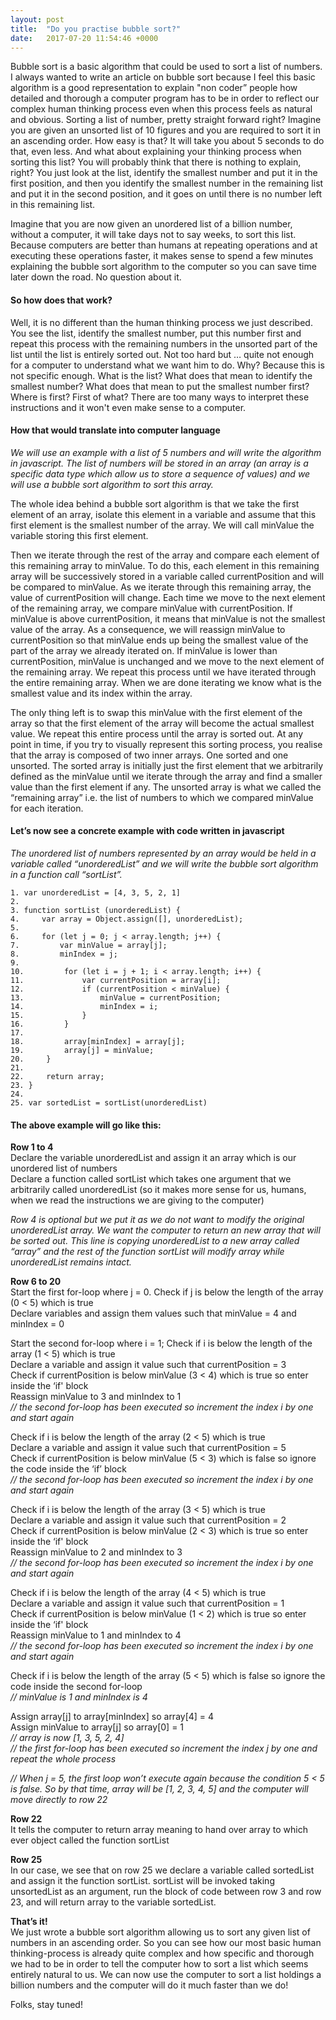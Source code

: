 ```yaml
---
layout: post
title:  "Do you practise bubble sort?"
date:   2017-07-20 11:54:46 +0000
---
```



Bubble sort is a basic algorithm that could be used to sort a list of numbers. I always wanted to write an article on bubble sort because I feel this basic algorithm is a good representation to explain "non coder” people how detailed and thorough a computer program has to be in order to reflect our complex human thinking process even when this process feels as natural and obvious. Sorting a list of number, pretty straight forward right? Imagine you are given an unsorted list of 10 figures and you are required to sort it in an ascending order. How easy is that? It will take you about 5 seconds to do that, even less. And what about explaining your thinking process when sorting this list? You will probably think that there is nothing to explain, right? You just look at the list, identify the smallest number and put it in the first position, and then you identify the smallest number in the remaining list and put it in the second position, and it goes on until there is no number left in this remaining list. 

Imagine that you are now given an unordered list of a billion number, without a computer, it will take days not to say weeks, to sort this list. Because computers are better than humans at repeating operations and at executing these operations faster, it makes sense to spend a few minutes explaining the bubble sort algorithm to the computer so you can save time later down the road. No question about it.

#### So how does that work?

Well, it is no different than the human thinking process we just described. You see the list, identify the smallest number, put this number first and repeat this process with the remaining numbers in the unsorted part of the list until the list is entirely sorted out. Not too hard but … quite not enough for a computer to understand what we want him to do. Why? Because this is not specific enough. What is the list? What does that mean to identify the smallest number? What does that mean to put the smallest number first? Where is first? First of what? There are too many ways to interpret these instructions and it won't even make sense to a computer. 

#### How that would translate into computer language

*We will use an example with a list of 5 numbers and will write the algorithm in javascript. The list of numbers will be stored in an array (an array is a specific data type which allow us to store a sequence of values) and we will use a bubble sort algorithm to sort this array.*

The whole idea behind a bubble sort algorithm is that we take the first element of an array, isolate this element in a variable and assume that this first element is the smallest number of the array. We will call minValue the variable storing this first element.

Then we iterate through the rest of the array and compare each element of this remaining array to minValue. To do this, each element in this remaining array will be successively stored in a variable called currentPosition and will be compared to minValue. As we iterate through this remaining array, the value of currentPosition will change. Each time we move to the next element of the remaining array, we compare minValue with currentPosition. If minValue is above currentPosition, it means that minValue is not the smallest value of the array. As a consequence, we will reassign minValue to currentPosition so that minValue ends up being the smallest value of the part of the array we already iterated on. If minValue is lower than currentPosition, minValue is unchanged and we move to the next element of the remaining array. 
We repeat this process until we have iterated through the entire remaining array. When we are done iterating we know what is the smallest value and its index within the array. 

The only thing left is to swap this minValue with the first element of the array so that the first element of the array will become the actual smallest value. We repeat this entire process until the array is sorted out. 
At any point in time, if you try to visually represent this sorting process, you realise that the array is composed of two inner arrays. One sorted and one unsorted. The sorted array is initially just the first element that we arbitrarily defined as the minValue until we iterate through the array and find a smaller value than the first element if any. The unsorted array is what we called the “remaining array” i.e. the list of numbers to which we compared minValue for each iteration. 

#### Let’s now see a concrete example with code written in javascript

*The unordered list of numbers represented by an array would be held in a variable called “unorderedList” and we will write the bubble sort algorithm in a function call “sortList”.*

```
1. var unorderedList = [4, 3, 5, 2, 1]
2. 
3. function sortList (unorderedList) {    
4.     var array = Object.assign([], unorderedList);
5.   
6.     for (let j = 0; j < array.length; j++) {
7.         var minValue = array[j];
8.         minIndex = j;
9. 
10.         for (let i = j + 1; i < array.length; i++) {
11.             var currentPosition = array[i];
12.             if (currentPosition < minValue) {
13.                 minValue = currentPosition;
14.                 minIndex = i;
15.             }
16.         }
17.     
18.         array[minIndex] = array[j];
19.         array[j] = minValue;
20.     }
21.   
22.     return array;
23. }
24.  
25. var sortedList = sortList(unorderedList)
```



#### The above example will go like this:

**Row 1 to 4**  
Declare the variable unorderedList and assign it an array which is our unordered list of numbers  
Declare a function called sortList which takes one argument that we arbitrarily called unorderedList (so it makes more sense for us, humans, when we read the instructions we are giving to the computer)  

*Row 4 is optional but we put it as we do not want to modify the original unorderedList array. We want the computer to return an new array that will be sorted out. This line is copying unorderedList to a new array called “array” and the rest of the function sortList will modify array while unorderedList remains intact.*

**Row 6 to 20**  
Start the first for-loop where j = 0. Check if j is below the length of the array (0 < 5) which is true  
Declare variables and assign them values such that minValue = 4 and minIndex = 0  

Start the second for-loop where i = 1; Check if i is below the length of the array (1 < 5) which is true  
Declare a variable and assign it value such that currentPosition = 3  
Check if currentPosition is below minValue (3 < 4) which is true so enter inside the ‘if' block  
Reassign minValue to 3 and minIndex to 1  
*// the second for-loop has been executed so increment the index i by one and start again*  

Check if i is below the length of the array (2 < 5) which is true  
Declare a variable and assign it value such that currentPosition = 5  
Check if currentPosition is below minValue (5 < 3) which is false so ignore the code inside the ‘if’ block  
*// the second for-loop has been executed so increment the index i by one and start again*  
           
Check if i is below the length of the array (3 < 5) which is true  
Declare a variable and assign it value such that currentPosition = 2  
Check if currentPosition is below minValue (2 < 3) which is true so enter inside the ‘if' block  
Reassign minValue to 2 and minIndex to 3  
*// the second for-loop has been executed so increment the index i by one and start again*  
    
Check if i is below the length of the array (4 < 5) which is true  
Declare a variable and assign it value such that currentPosition = 1  
Check if currentPosition is below minValue (1 < 2) which is true so enter inside the ‘if' block  
Reassign minValue to 1 and minIndex to 4  
*// the second for-loop has been executed so increment the index i by one and start again*  
        
Check if i is below the length of the array (5 < 5) which is false so ignore the code inside the second for-loop  
*// minValue is 1 and minIndex is 4*  
  
Assign array[j] to array[minIndex] so array[4] = 4  
Assign minValue to array[j] so array[0] = 1  
*// array is now [1, 3, 5, 2, 4]*  
*// the first for-loop has been executed so increment the index j by one and repeat the whole process*  
    
*// When j = 5, the first loop won’t execute again because the condition 5 < 5 is false. So by that time, array will be [1, 2, 3, 4, 5] and the computer will move directly to row 22*  

**Row 22**  
It tells the computer to return array meaning to hand over array to which ever object called the function sortList  

**Row 25**  
In our case, we see that on row 25 we declare a variable called sortedList and assign it the function sortList. sortList will be invoked taking unsortedList as an argument, run the block of code between row 3 and row 23, and will return array to the variable sortedList.  


**That’s it!**  
We just wrote a bubble sort algorithm allowing us to sort any given list of numbers in an ascending order. So you can see how our most basic human thinking-process is already quite complex and how specific and thorough we had to be in order to tell the computer how to sort a list which seems entirely natural to us. We can now use the computer to sort a list holdings a billion numbers and the computer will do it much faster than we do!

Folks, stay tuned!
